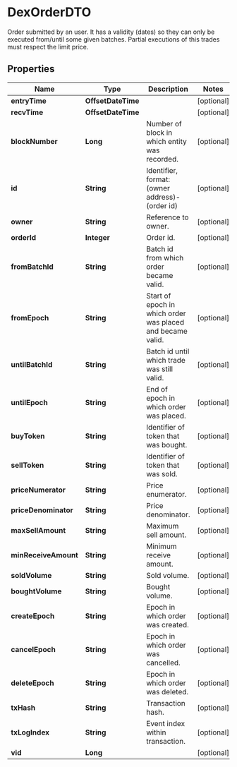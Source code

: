 

# DexOrderDTO

Order submitted by an user. It has a validity (dates) so they can only be executed from/until some given batches. Partial executions of this trades must respect the limit price.

## Properties

| Name | Type | Description | Notes |
|------------ | ------------- | ------------- | -------------|
|**entryTime** | **OffsetDateTime** |  |  [optional] |
|**recvTime** | **OffsetDateTime** |  |  [optional] |
|**blockNumber** | **Long** | Number of block in which entity was recorded. |  [optional] |
|**id** | **String** | Identifier, format: (owner address)-(order id) |  [optional] |
|**owner** | **String** | Reference to owner. |  [optional] |
|**orderId** | **Integer** | Order id. |  [optional] |
|**fromBatchId** | **String** | Batch id from which order became valid. |  [optional] |
|**fromEpoch** | **String** | Start of epoch in which order was placed and became valid. |  [optional] |
|**untilBatchId** | **String** | Batch id until which trade was still valid. |  [optional] |
|**untilEpoch** | **String** | End of epoch in which order was placed. |  [optional] |
|**buyToken** | **String** | Identifier of token that was bought. |  [optional] |
|**sellToken** | **String** | Identifier of token that was sold. |  [optional] |
|**priceNumerator** | **String** | Price enumerator. |  [optional] |
|**priceDenominator** | **String** | Price denominator. |  [optional] |
|**maxSellAmount** | **String** | Maximum sell amount. |  [optional] |
|**minReceiveAmount** | **String** | Minimum receive amount. |  [optional] |
|**soldVolume** | **String** | Sold volume. |  [optional] |
|**boughtVolume** | **String** | Bought volume. |  [optional] |
|**createEpoch** | **String** | Epoch in which order was created. |  [optional] |
|**cancelEpoch** | **String** | Epoch in which order was cancelled. |  [optional] |
|**deleteEpoch** | **String** | Epoch in which order was deleted. |  [optional] |
|**txHash** | **String** | Transaction hash. |  [optional] |
|**txLogIndex** | **String** | Event index within transaction. |  [optional] |
|**vid** | **Long** |  |  [optional] |



